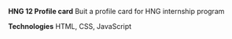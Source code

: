 **HNG 12 Profile card**
Buit a profile card for HNG internship program

**Technologies**
HTML, CSS, JavaScript
